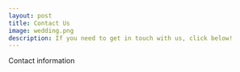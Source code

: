 ```yaml
---
layout: post
title: Contact Us
image: wedding.png
description: If you need to get in touch with us, click below!
---
```


Contact information